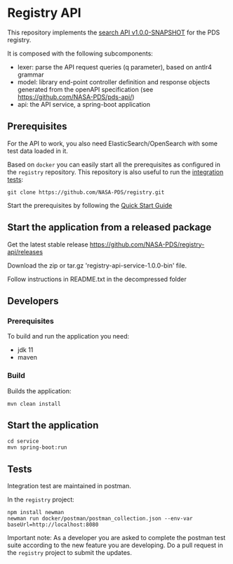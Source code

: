 # Registry API

This repository implements the [search API v1.0.0-SNAPSHOT](https://nasa-pds.github.io/pds-api/specifications.html) for the PDS registry.


It is composed with the following subcomponents:
- lexer: parse the API request queries (q parameter), based on antlr4 grammar
- model: library end-point controller definition and response objects generated from the openAPI specification (see https://github.com/NASA-PDS/pds-api/)
- api: the API service, a spring-boot application


## Prerequisites

For the API to work, you also need ElasticSearch/OpenSearch with some test data loaded in it.

Based on `docker` you can easily start all the prerequisites as configured in the `registry` repository. This repository is also useful to run the [integration tests](#Tests):


    git clone https://github.com/NASA-PDS/registry.git
    

Start the prerequisites by following the [Quick Start Guide](https://github.com/NASA-PDS/registry/tree/main/docker#-quick-start-guide---with-default-configurations)


## Start the application from a released package

Get the latest stable release https://github.com/NASA-PDS/registry-api/releases

Download the zip or tar.gz 'registry-api-service-1.0.0-bin' file.

Follow instructions in README.txt in the decompressed folder    


## Developers

### Prerequisites

To build and run the application you need:

- jdk 11
- maven

### Build

Builds the application:

    mvn clean install
    
    
## Start the application


    cd service
    mvn spring-boot:run


## Tests

Integration test are maintained in postman.

In the `registry` project:

    npm install newman
    newman run docker/postman/postman_collection.json --env-var baseUrl=http://localhost:8080
    
 Important note: As a developer you are asked to complete the postman test suite according to the new feature you are developing. Do a pull request in the `registry` project to submit the updates.
    


